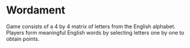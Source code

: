 # Wordament

 Game consists of a 4 by 4 matrix of letters from the English alphabet.
 Players form meaningful English words by selecting letters one by one to obtain points.
 
 
